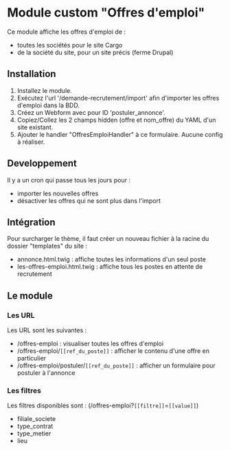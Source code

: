 # Module custom "Offres d'emploi"

Ce module affiche les offres d'emploi de :
* toutes les sociétés pour le site Cargo
* de la société du site, pour un site précis (ferme Drupal)

## Installation

1. Installez le module.
2. Exécutez l'url '/demande-recrutement/import' afin d'importer les offres d'emploi dans la BDD.
3. Créez un Webform avec pour ID 'postuler_annonce'.
4. Copiez/Collez les 2 champs hidden (offre et nom_offre) du YAML d'un site existant.
5. Ajouter le handler "OffresEmploiHandler" à ce formulaire. Aucune config à réaliser.

## Developpement

Il y a un cron qui passe tous les jours pour :
* importer les nouvelles offres
* désactiver les offres qui ne sont plus dans l'import

## Intégration

Pour surcharger le thème, il faut créer un nouveau fichier à la racine du dossier "templates" du site :
* annonce.html.twig : affiche toutes les informations d'un seul poste
* les-offres-emploi.html.twig : affiche tous les postes en attente de recrutement

## Le module

### Les URL

Les URL sont les suivantes :
* /offres-emploi : visualiser toutes les offres d'emploi
* /offres-emploi/`[[ref_du_poste]]` : afficher le contenu d'une offre en particulier
* /offres-emploi/postuler/`[[ref_du_poste]]` : afficher un formulaire pour postuler à l'annonce

### Les filtres

Les filtres disponibles sont : (/offres-emploi?`[[filtre]]`=`[[value]]`)
* filiale_societe
* type_contrat
* type_metier
* lieu
